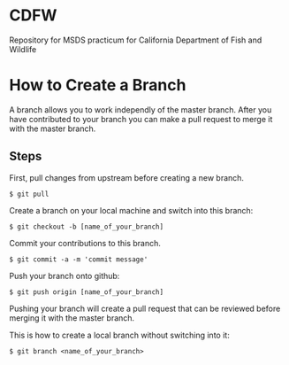 # CDFW
Repository for MSDS practicum for California Department of Fish and Wildlife

# How to Create a Branch

A branch allows you to work independly of the master branch. After you have contributed to your branch you can make a pull request to merge it with the master branch.

## Steps

First, pull changes from upstream before creating a new branch.

`$ git pull`

Create a branch on your local machine and switch into this branch:

`$ git checkout -b [name_of_your_branch]`

Commit your contributions to this branch.

`$ git commit -a -m 'commit message'`

Push your branch onto github:

`$ git push origin [name_of_your_branch]`

Pushing your branch will create a pull request that can be reviewed before merging it with the master branch.

This is how to create a local branch without switching into it:

`$ git branch <name_of_your_branch>`